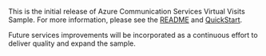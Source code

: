 This is the initial release of Azure Communication Services Virtual Visits Sample. For more information, please see the [README][read_me] and [QuickStart][documentation].

Future services improvements will be incorporated as a continuous effort to deliver quality and expand the sample.

<!-- LINKS -->
[read_me]: https://github.com/Azure-Samples/communication-services-virtual-visits-js#readme
[documentation]: https://aka.ms/virtual-visits
